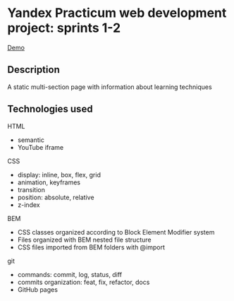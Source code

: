 # Yandex Practicum web development project: sprints 1-2

[Demo](https://418code.github.io/how-to-learn/)

## Description

A static multi-section page with information about learning techniques

## Technologies used

HTML
- semantic
- YouTube iframe

CSS
- display: inline, box, flex, grid
- animation, keyframes
- transition
- position: absolute, relative
- z-index

BEM
- CSS classes organized according to Block Element Modifier system
- Files organized with BEM nested file structure
- CSS files imported from BEM folders with @import

git
- commands: commit, log, status, diff
- commits organization: feat, fix, refactor, docs
- GitHub pages
